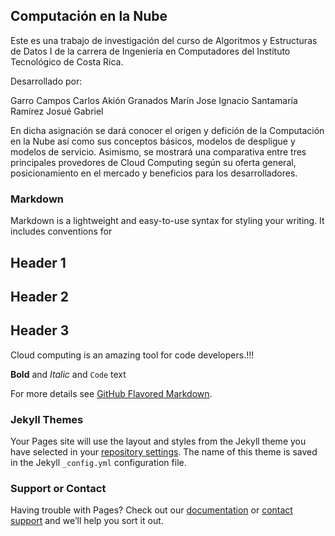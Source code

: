 ## Computación en la Nube

Este es una trabajo de investigación del curso de Algoritmos y Estructuras de Datos I de la carrera de Ingeniería en Computadores del Instituto Tecnológico de Costa Rica.

Desarrollado por:

Garro Campos Carlos Akión
Granados Marín Jose Ignacio
Santamaría Ramírez Josué Gabriel

En dicha asignación se dará conocer el origen y defición de la Computación en la Nube así como sus conceptos básicos, modelos de despligue y modelos de servicio. Asimismo, se mostrará una comparativa entre tres principales provedores de Cloud Computing según su oferta general, posicionamiento en el mercado y beneficios para los desarrolladores.

### Markdown

Markdown is a lightweight and easy-to-use syntax for styling your writing. It includes conventions for



## Header 1
## Header 2
## Header 3

Cloud computing is an amazing tool for code developers.!!!

**Bold** and _Italic_ and `Code` text



For more details see [GitHub Flavored Markdown](https://guides.github.com/features/mastering-markdown/).

### Jekyll Themes

Your Pages site will use the layout and styles from the Jekyll theme you have selected in your [repository settings](https://github.com/NachoGranados/ITCR.DATOS1.Investigacion/settings). The name of this theme is saved in the Jekyll `_config.yml` configuration file.

### Support or Contact

Having trouble with Pages? Check out our [documentation](https://help.github.com/categories/github-pages-basics/) or [contact support](https://github.com/contact) and we’ll help you sort it out.
